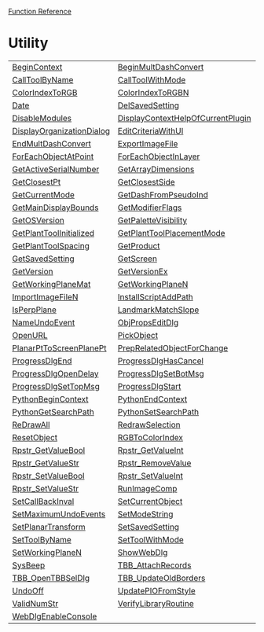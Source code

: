 [Function Reference](../README.md)

# Utility
| | | |
|---|---|---|
| [BeginContext](../Functions/BeginContext.md) | [BeginMultDashConvert](../Functions/BeginMultDashConvert.md) | [CallToolByIndex](../Functions/CallToolByIndex.md) |
| [CallToolByName](../Functions/CallToolByName.md) | [CallToolWithMode](../Functions/CallToolWithMode.md) | [ClrMessage](../Functions/ClrMessage.md) |
| [ColorIndexToRGB](../Functions/ColorIndexToRGB.md) | [ColorIndexToRGBN](../Functions/ColorIndexToRGBN.md) | [CreateUUID](../Functions/CreateUUID.md) |
| [Date](../Functions/Date.md) | [DelSavedSetting](../Functions/DelSavedSetting.md) | [DelSavedSettings](../Functions/DelSavedSettings.md) |
| [DisableModules](../Functions/DisableModules.md) | [DisplayContextHelpOfCurrentPlugin](../Functions/DisplayContextHelpOfCurrentPlugin.md) | [DisplayContextualHelp](../Functions/DisplayContextualHelp.md) |
| [DisplayOrganizationDialog](../Functions/DisplayOrganizationDialog.md) | [EditCriteriaWithUI](../Functions/EditCriteriaWithUI.md) | [EndContext](../Functions/EndContext.md) |
| [EndMultDashConvert](../Functions/EndMultDashConvert.md) | [ExportImageFile](../Functions/ExportImageFile.md) | [FndError](../Functions/FndError.md) |
| [ForEachObjectAtPoint](../Functions/ForEachObjectAtPoint.md) | [ForEachObjectInLayer](../Functions/ForEachObjectInLayer.md) | [ForEachObjectInList](../Functions/ForEachObjectInList.md) |
| [GetActiveSerialNumber](../Functions/GetActiveSerialNumber.md) | [GetArrayDimensions](../Functions/GetArrayDimensions.md) | [GetCallBackInval](../Functions/GetCallBackInval.md) |
| [GetClosestPt](../Functions/GetClosestPt.md) | [GetClosestSide](../Functions/GetClosestSide.md) | [GetCurrentLocalization](../Functions/GetCurrentLocalization.md) |
| [GetCurrentMode](../Functions/GetCurrentMode.md) | [GetDashFromPseudoInd](../Functions/GetDashFromPseudoInd.md) | [GetEnabledModules](../Functions/GetEnabledModules.md) |
| [GetMainDisplayBounds](../Functions/GetMainDisplayBounds.md) | [GetModifierFlags](../Functions/GetModifierFlags.md) | [GetNetAdapterInfo](../Functions/GetNetAdapterInfo.md) |
| [GetOSVersion](../Functions/GetOSVersion.md) | [GetPaletteVisibility](../Functions/GetPaletteVisibility.md) | [GetPickObjectInfo](../Functions/GetPickObjectInfo.md) |
| [GetPlantToolInitialized](../Functions/GetPlantToolInitialized.md) | [GetPlantToolPlacementMode](../Functions/GetPlantToolPlacementMode.md) | [GetPlantToolPlantName](../Functions/GetPlantToolPlantName.md) |
| [GetPlantToolSpacing](../Functions/GetPlantToolSpacing.md) | [GetProduct](../Functions/GetProduct.md) | [GetPseudoIndFromDash](../Functions/GetPseudoIndFromDash.md) |
| [GetSavedSetting](../Functions/GetSavedSetting.md) | [GetScreen](../Functions/GetScreen.md) | [GetTickCount](../Functions/GetTickCount.md) |
| [GetVersion](../Functions/GetVersion.md) | [GetVersionEx](../Functions/GetVersionEx.md) | [GetWorkingPlane](../Functions/GetWorkingPlane.md) |
| [GetWorkingPlaneMat](../Functions/GetWorkingPlaneMat.md) | [GetWorkingPlaneN](../Functions/GetWorkingPlaneN.md) | [ImportImageFile](../Functions/ImportImageFile.md) |
| [ImportImageFileN](../Functions/ImportImageFileN.md) | [InstallScriptAddPath](../Functions/InstallScriptAddPath.md) | [IsCoPlanar](../Functions/IsCoPlanar.md) |
| [IsPerpPlane](../Functions/IsPerpPlane.md) | [LandmarkMatchSlope](../Functions/LandmarkMatchSlope.md) | [Message](../Functions/Message.md) |
| [NameUndoEvent](../Functions/NameUndoEvent.md) | [ObjPropsEditDlg](../Functions/ObjPropsEditDlg.md) | [OpenScriptResPal](../Functions/OpenScriptResPal.md) |
| [OpenURL](../Functions/OpenURL.md) | [PickObject](../Functions/PickObject.md) | [PlanarPtTo3DModelPt](../Functions/PlanarPtTo3DModelPt.md) |
| [PlanarPtToScreenPlanePt](../Functions/PlanarPtToScreenPlanePt.md) | [PrepRelatedObjectForChange](../Functions/PrepRelatedObjectForChange.md) | [ProgressDlgClose](../Functions/ProgressDlgClose.md) |
| [ProgressDlgEnd](../Functions/ProgressDlgEnd.md) | [ProgressDlgHasCancel](../Functions/ProgressDlgHasCancel.md) | [ProgressDlgOpen](../Functions/ProgressDlgOpen.md) |
| [ProgressDlgOpenDelay](../Functions/ProgressDlgOpenDelay.md) | [ProgressDlgSetBotMsg](../Functions/ProgressDlgSetBotMsg.md) | [ProgressDlgSetMeter](../Functions/ProgressDlgSetMeter.md) |
| [ProgressDlgSetTopMsg](../Functions/ProgressDlgSetTopMsg.md) | [ProgressDlgStart](../Functions/ProgressDlgStart.md) | [ProgressDlgYield](../Functions/ProgressDlgYield.md) |
| [PythonBeginContext](../Functions/PythonBeginContext.md) | [PythonEndContext](../Functions/PythonEndContext.md) | [PythonExecute](../Functions/PythonExecute.md) |
| [PythonGetSearchPath](../Functions/PythonGetSearchPath.md) | [PythonSetSearchPath](../Functions/PythonSetSearchPath.md) | [ReDraw](../Functions/ReDraw.md) |
| [ReDrawAll](../Functions/ReDrawAll.md) | [RedrawSelection](../Functions/RedrawSelection.md) | [RefreshResManager](../Functions/RefreshResManager.md) |
| [ResetObject](../Functions/ResetObject.md) | [RGBToColorIndex](../Functions/RGBToColorIndex.md) | [RGBToColorIndexN](../Functions/RGBToColorIndexN.md) |
| [Rpstr_GetValueBool](../Functions/Rpstr_GetValueBool.md) | [Rpstr_GetValueInt](../Functions/Rpstr_GetValueInt.md) | [Rpstr_GetValueReal](../Functions/Rpstr_GetValueReal.md) |
| [Rpstr_GetValueStr](../Functions/Rpstr_GetValueStr.md) | [Rpstr_RemoveValue](../Functions/Rpstr_RemoveValue.md) | [Rpstr_RemoveValues](../Functions/Rpstr_RemoveValues.md) |
| [Rpstr_SetValueBool](../Functions/Rpstr_SetValueBool.md) | [Rpstr_SetValueInt](../Functions/Rpstr_SetValueInt.md) | [Rpstr_SetValueReal](../Functions/Rpstr_SetValueReal.md) |
| [Rpstr_SetValueStr](../Functions/Rpstr_SetValueStr.md) | [RunImageComp](../Functions/RunImageComp.md) | [ScreenPlanePtToPlanarPt](../Functions/ScreenPlanePtToPlanarPt.md) |
| [SetCallBackInval](../Functions/SetCallBackInval.md) | [SetCurrentObject](../Functions/SetCurrentObject.md) | [SetDrawingRect](../Functions/SetDrawingRect.md) |
| [SetMaximumUndoEvents](../Functions/SetMaximumUndoEvents.md) | [SetModeString](../Functions/SetModeString.md) | [SetPaletteVisibility](../Functions/SetPaletteVisibility.md) |
| [SetPlanarTransform](../Functions/SetPlanarTransform.md) | [SetSavedSetting](../Functions/SetSavedSetting.md) | [SetToolByIndex](../Functions/SetToolByIndex.md) |
| [SetToolByName](../Functions/SetToolByName.md) | [SetToolWithMode](../Functions/SetToolWithMode.md) | [SetWorkingPlane](../Functions/SetWorkingPlane.md) |
| [SetWorkingPlaneN](../Functions/SetWorkingPlaneN.md) | [ShowWebDlg](../Functions/ShowWebDlg.md) | [SortArray](../Functions/SortArray.md) |
| [SysBeep](../Functions/SysBeep.md) | [TBB_AttachRecords](../Functions/TBB_AttachRecords.md) | [TBB_GetPageArea](../Functions/TBB_GetPageArea.md) |
| [TBB_OpenTBBSelDlg](../Functions/TBB_OpenTBBSelDlg.md) | [TBB_UpdateOldBorders](../Functions/TBB_UpdateOldBorders.md) | [TBB_UpdateOldVAATB](../Functions/TBB_UpdateOldVAATB.md) |
| [UndoOff](../Functions/UndoOff.md) | [UpdatePIOFromStyle](../Functions/UpdatePIOFromStyle.md) | [ValidAngStr](../Functions/ValidAngStr.md) |
| [ValidNumStr](../Functions/ValidNumStr.md) | [VerifyLibraryRoutine](../Functions/VerifyLibraryRoutine.md) | [Wait](../Functions/Wait.md) |
| [WebDlgEnableConsole](../Functions/WebDlgEnableConsole.md) 
